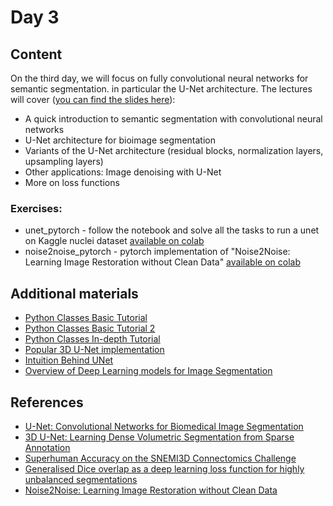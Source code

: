 # Day 3

## Content
On the third day, we will focus on fully convolutional neural networks for semantic segmentation.
in particular the U-Net architecture. The lectures will cover ([you can find the slides here](https://docs.google.com/presentation/XXXX)):
- A quick introduction to semantic segmentation with convolutional neural networks
- U-Net architecture for bioimage segmentation
- Variants of the U-Net architecture (residual blocks, normalization layers, upsampling layers)
- Other applications: Image denoising with U-Net
- More on loss functions

### Exercises:

* unet_pytorch - follow the notebook and solve all the tasks to run a unet on Kaggle nuclei dataset [available on colab](https://colab.research.google.com/github/constantinpape/training-deep-learning-models-for-vison/blob/master/day3/unet_pytorch.ipynb)
* noise2noise_pytorch - pytorch implementation of "Noise2Noise: Learning Image Restoration without Clean Data" [available on colab](https://colab.research.google.com/github/constantinpape/training-deep-learning-models-for-vison/blob/master/day3/noise2noise_pytorch.ipynb)

## Additional materials

 * [Python Classes Basic Tutorial](https://www.w3schools.com/python/python_classes.asp)
 * [Python Classes Basic Tutorial 2](https://www.learnpython.org/en/Classes_and_Objects)
 * [Python Classes In-depth Tutorial](https://jeffknupp.com/blog/2014/06/18/improve-your-python-python-classes-and-object-oriented-programming/)
 * [Popular 3D U-Net implementation](https://github.com/wolny/pytorch-3dunet)
 * [Intuition Behind UNet](https://towardsdatascience.com/u-net-b229b32b4a71)
 * [Overview of Deep Learning models for Image Segmentation](https://medium.com/@arthur_ouaknine/review-of-deep-learning-algorithms-for-image-semantic-segmentation-509a600f7b57)


## References

* [U-Net: Convolutional Networks for Biomedical Image Segmentation](https://arxiv.org/abs/1505.04597)
* [3D U-Net: Learning Dense Volumetric Segmentation from Sparse Annotation](https://arxiv.org/abs/1606.06650)
* [Superhuman Accuracy on the SNEMI3D Connectomics Challenge](https://arxiv.org/pdf/1706.00120.pdf)
* [Generalised Dice overlap as a deep learning loss function for highly unbalanced segmentations](https://arxiv.org/pdf/1707.03237.pdf)
* [Noise2Noise: Learning Image Restoration without Clean Data](https://arxiv.org/abs/1803.04189)